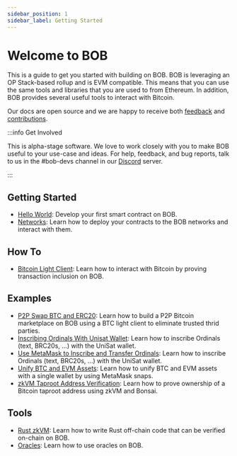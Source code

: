 ```yaml
---
sidebar_position: 1
sidebar_label: Getting Started
---
```


# Welcome to BOB

This is a guide to get you started with building on BOB. BOB is leveraging an OP Stack-based rollup and is EVM compatible. This means that you can use the same tools and libraries that you are used to from Ethereum. In addition, BOB provides several useful tools to interact with Bitcoin.

Our docs are open source and we are happy to receive both [feedback](https://forms.gle/etYqChR3aahUFuEZ9) and [contributions](https://github.com/bob-collective/bob/tree/master/docs).

:::info Get Involved

This is alpha-stage software. We love to work closely with you to make BOB useful to your use-case and ideas. For help, feedback, and bug reports, talk to us in the #bob-devs channel in our [Discord](https://discordapp.com/invite/interlay) server.

:::

## Getting Started

- [Hello World](helloworld): Develop your first smart contract on BOB.
- [Networks](networks): Learn how to deploy your contracts to the BOB networks and interact with them.

## How To

- [Bitcoin Light Client](/docs/build/how-to/relay): Learn how to interact with Bitcoin by proving transaction inclusion on BOB.

## Examples

- [P2P Swap BTC and ERC20](/docs/build/examples/btc-swap/): Learn how to build a P2P Bitcoin marketplace on BOB using a BTC light client to eliminate trusted thrid parties.
- [Inscribing Ordinals With Unisat Wallet](/docs/build/examples/brc20-octopus/): Learn how to inscribe Ordinals (text, BRC20s, ...) with the UniSat wallet.
- [Use MetaMask to Inscribe and Transfer Ordinals](/docs/build/examples/metamask-ordinals/): Learn how to inscribe Ordinals (text, BRC20s, ...) with the UniSat wallet.
- [Unify BTC and EVM Assets](/docs/build/examples/unified-assets-tracker/): Learn how to unify BTC and EVM assets with a single wallet by using MetaMask snaps.
- [zkVM Taproot Address Verification](/docs/build/examples/zkvm-taproot/): Learn how to prove ownership of a Bitcoin taproot address using zkVM and Bonsai.

## Tools

- [Rust zkVM](/docs/build/tools/bonsai): Learn how to write Rust off-chain code that can be verified on-chain on BOB.
- [Oracles](/docs/build/tools/oracles): Learn how to use oracles on BOB.

